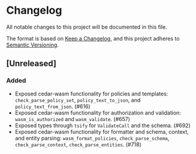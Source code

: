 # Changelog

All notable changes to this project will be documented in this file.

The format is based on [Keep a Changelog](https://keepachangelog.com/en/1.0.0/),
and this project adheres to [Semantic Versioning](https://semver.org/spec/v2.0.0.html).

## [Unreleased]

### Added

- Exposed cedar-wasm functionality for policies and templates: `check_parse_policy_set`,
  `policy_text_to_json`, and `policy_text_from_json`. (#616)
- Exposed cedar-wasm functionality for authorization and validation: `wasm_is_authorized`
  and `wasm_validate`. (#657)
- Exposed types through `tsify` for `ValidateCall` and the schema. (#692)
- Exposed cedar-wasm functionality for formatter and schema, context, and entity parsing: `wasm_format_policies`, `check_parse_schema`, `check_parse_context`, `check_parse_entities`. (#718)
